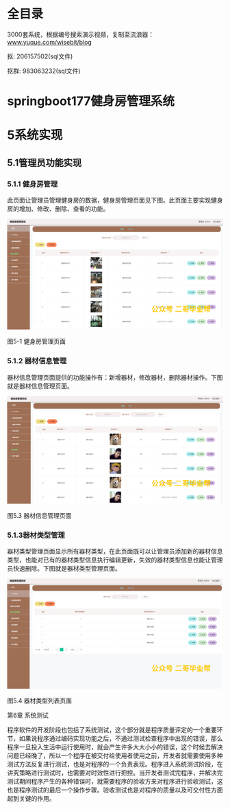 # 全目录

3000套系统，根据编号搜索演示视频，复制至流浪器：www.yuque.com/wisebit/blog


<p>抠: 206157502(sql文件)</p>
<p>抠群: 983063232(sql文件)</p>



# springboot177健身房管理系统

# 5系统实现

## 5.1管理员功能实现
### 5.1.1 健身房管理
此页面让管理员管理健身房的数据，健身房管理页面见下图。此页面主要实现健身房的增加、修改、删除、查看的功能。

![](/md/blog.012.png)

图5-1 健身房管理页面
### 5.1.2 器材信息管理
器材信息管理页面提供的功能操作有：新增器材，修改器材，删除器材操作。下图就是器材信息管理页面。

![](/md/blog.013.png)

图5.3 器材信息管理页面
### 5.1.3器材类型管理
器材类型管理页面显示所有器材类型，在此页面既可以让管理员添加新的器材信息类型，也能对已有的器材类型信息执行编辑更新，失效的器材类型信息也能让管理员快速删除。下图就是器材类型管理页面。

![](/md/blog.014.png)

图5.4 器材类型列表页面

第6章 系统测试

程序软件的开发阶段也包括了系统测试，这个部分就是程序质量评定的一个重要环节，如果说程序通过编码实现功能之后，不通过测试检查程序中出现的错误，那么程序一旦投入生活中运行使用时，就会产生许多大大小小的错误，这个时候去解决问题已经晚了，所以一个程序在被交付给使用者使用之前，开发者就需要使用多种测试方法反复进行测试，也是对程序的一个负责表现。程序进入系统测试阶段，在讲究策略进行测试时，也需要对时效性进行把控。当开发者测试完程序，并解决完测试期间程序产生的各种错误时，就需要程序的验收方来对程序进行验收测试，这也是程序测试的最后一个操作步骤。验收测试也是对程序的质量以及可交付性方面起到关键的作用。











